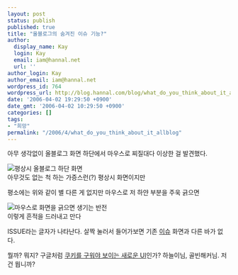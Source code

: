 ```yaml
---
layout: post
status: publish
published: true
title: "올블로그의 숨겨진 이슈 기능?"
author:
  display_name: Kay
  login: Kay
  email: iam@hannal.net
  url: ''
author_login: Kay
author_email: iam@hannal.net
wordpress_id: 764
wordpress_url: http://blog.hannal.com/blog/what_do_you_think_about_it_allblog/
date: '2006-04-02 19:29:50 +0900'
date_gmt: '2006-04-02 10:29:50 +0900'
categories: []
tags:
- "희망"
permalink: "/2006/4/what_do_you_think_about_it_allblog"
---
```

<p>아무 생각없이 올블로그 화면 하단에서 마우스로 찌질대다 이상한 걸 발견했다.</p>
<p class="centerphoto"><img src="http://blog.hannal.com/wp-content/old_uploads/look_at_this_01.gif" alt="평상시 올블로그 하단 화면" /><br />
아무것도 없는 척 하는 가증스런(?) 평상시 화면이지만</p>
<p>평소에는 위와 같이 별 다른 게 없지만 마우스로 저 하얀 부분을 주욱 긁으면</p>
<p class="centerphoto"><img src="http://blog.hannal.com/wp-content/old_uploads/look_at_this_02.gif" alt="마우스로 화면을 긁으면 생기는 반전" /><br />
이렇게 흔적을 드러내고 만다</p>
<p>ISSUE라는 글자가 나타난다. 살짝 눌러서 들어가보면 기존 <a href="http://www.allblog.net/Issue/View.html">이슈</a> 화면과 다른 바가 없다.</p>
<p>뭘까? 뭐지? 구글처럼 <a href="http://arstechnica.com/news.ars/post/20060326-6460.html">쿠키를 구워야 보이는 새로운 UI</a>인가? 하늘이님, 골빈해커님. 저건 뭡니까?</p>
